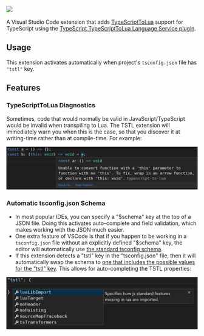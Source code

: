 [![](https://img.shields.io/visual-studio-marketplace/v/typescript-to-lua.vscode-typescript-to-lua?color=g&label=Visual%20Studio%20Marketplace)](https://marketplace.visualstudio.com/items?itemName=typescript-to-lua.vscode-typescript-to-lua)

A Visual Studio Code extension that adds [TypeScriptToLua](https://typescripttolua.github.io)
support for TypeScript using the
[TypeScript TypeScriptToLua Language Service plugin](https://github.com/TypeScriptToLua/typescript-tstl-plugin).

## Usage

This extension activates automatically when project's `tsconfig.json` file has `"tstl"` key.

## Features

### TypeScriptToLua Diagnostics

Sometimes, code that would normally be valid in JavaScript/TypeScript would be invalid when
transpiling to Lua. The TSTL extension will immediately warn you when this is the case, so that you
discover it at writing-time rather than at compile-time. For example:

![](/docs/diagnostics.png)

### Automatic tsconfig.json Schema

- In most popular IDEs, you can specify a "\$schema" key at the top of a JSON file. Doing this
  activates auto-complete and field validation, which makes working with the JSON much easier.
- One extra feature of VSCode is that if you happen to be working in a `tsconfig.json` file without
  an explicitly defined "\$schema" key, the editor will automatically use
  [the standard tsconfig schema](https://json.schemastore.org/tsconfig).
- If this extension detects a "tstl" key in the "tsconfig.json" file, then it will automatically
  swap the schema to
  [one that includes the possible values for the "tstl" key](https://github.com/TypeScriptToLua/TypeScriptToLua/blob/master/tsconfig-schema.json).
  This allows for auto-completing the TSTL properties:

![](/docs/tsconfig-schema.png)
